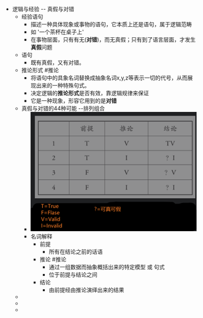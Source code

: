 - 逻辑与经验 -- 真假与对错
	- 经验语句
		- 描述一种具体现象或事物的语句，它本质上还是语句，属于逻辑范畴
		- 如 '一个茶杯在桌子上'
		- 在事物层面，只有有无(**对错**)，而无真假；只有到了语言层面，才发生**真假**问题
	- 语句
		- 既有真假，又有对错。
	- 推论形式 #推论
		- 将语句中的具象名词替换成抽象名词x,y,z等表示一切的代号，从而展现出来的一种特殊句式。
		- 决定逻辑的**推论形式**是否有效，靠逻辑规律来保证
		- 它是一种现象，形容它用到的是**对错**
	- 真假与对错的44种可能 --排列组合
		- ![image.png](../assets/image_1647761258968_0.png)
		- 名词解释
			- 前提
				- 所有在结论之前的话语
			- 推论  #推论
				- 通过一组数据而抽象概括出来的特定模型 或 句式
				- 位于前提与结论之间
			- 结论
				- 由前提经由推论演绎出来的结果
	-
	-
	-